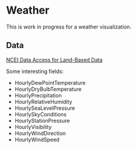 # Weather

This is work in progress for a weather visualization. 

## Data

[NCEI Data Access for Land-Based Data](https://www.ncdc.noaa.gov/data-access/land-based-station-data/land-based-datasets)

Some interesting fields:

* HourlyDewPointTemperature
* HourlyDryBulbTemperature
* HourlyPrecipitation
* HourlyRelativeHumidity
* HourlySeaLevelPressure
* HourlySkyConditions
* HourlyStationPressure
* HourlyVisibility
* HourlyWindDirection
* HourlyWindSpeed
